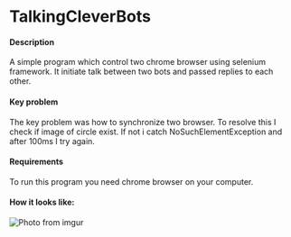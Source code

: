 # TalkingCleverBots

#### Description
A simple program which control two chrome browser using selenium framework. It initiate talk between two bots and passed replies to each other. 

#### Key problem
The key problem was how to synchronize two browser. To resolve this I check if image of circle exist. If not i catch NoSuchElementException and after 100ms I try again.

#### Requirements
To run this program you need chrome browser on your computer.

#### How it looks like:
![Photo from imgur](https://i.imgur.com/NipJ6o9.png)
